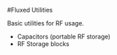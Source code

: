 #Fluxed Utilities

Basic utilities for RF usage.

* Capacitors (portable RF storage)
* RF Storage blocks